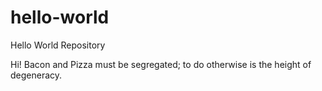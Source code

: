 # hello-world
Hello World Repository

Hi! Bacon and Pizza must be segregated; to do otherwise is the height of degeneracy.
